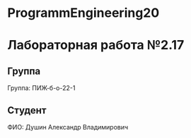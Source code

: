 # ProgrammEngineering20

# Лабораторная работа №2.17
## Группа
Группа: ПИЖ-б-о-22-1

## Студент
ФИО: Душин Александр Владимирович
